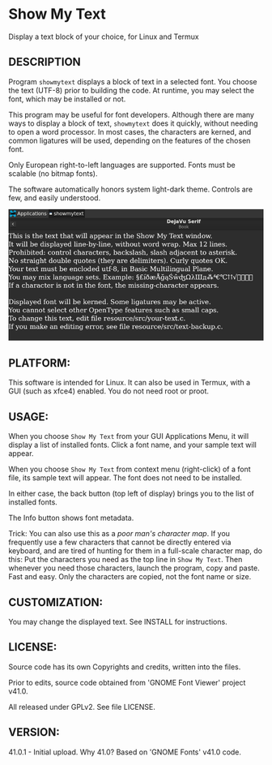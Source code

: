 # Show My Text
Display a text block of your choice, for Linux and Termux


## DESCRIPTION

Program `showmytext` displays a block of text in a selected font.
You choose the text (UTF-8) prior to building the code.
At runtime, you may select the font, which may be installed or not.

This program may be useful for font developers.
Although there are many ways to display a block of text, `showmytext`
does it quickly, without needing to open a word processor.
In most cases, the characters are kerned, and common ligatures
will be used, depending on the features of the chosen font.

Only European right-to-left languages are supported.
Fonts must be scalable (no bitmap fonts).

The software automatically honors system light-dark theme.
Controls are few, and easily understood.


![Screenshot](show-my-text.png)


## PLATFORM:

This software is intended for Linux. It can also be used in Termux,
with a GUI (such as xfce4) enabled. You do not need root or proot.


## USAGE:

When you choose `Show My Text` from your GUI Applications Menu,
it will display a list of installed fonts. Click a font name,
and your sample text will appear.

When you choose `Show My Text` from context menu (right-click) of a font file,
its sample text will appear. The font does not need to be installed.

In either case, the back button (top left of display) brings you to
the list of installed fonts.

The Info button shows font metadata.

Trick: You can also use this as a _poor man's character map_. If you frequently
use a few characters that cannot be directly entered via keyboard, and are
tired of hunting for them in a full-scale character map, do this:
Put the characters you need as the top line in `Show My Text`.
Then whenever you need those characters, launch the program, copy and paste.
Fast and easy. Only the characters are copied, not the font name or size.


## CUSTOMIZATION:

You may change the displayed text. See INSTALL for instructions.


## LICENSE:

Source code has its own Copyrights and credits, written into the files.

Prior to edits, source code obtained from 'GNOME Font Viewer' project v41.0.

All released under GPLv2. See file LICENSE.


## VERSION:

41.0.1 - Initial upload. Why 41.0? Based on 'GNOME Fonts' v41.0 code.
